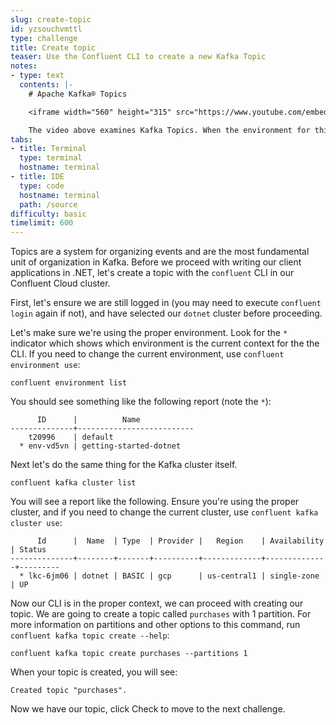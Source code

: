 ```yaml
---
slug: create-topic
id: yzsouchvmttl
type: challenge
title: Create topic
teaser: Use the Confluent CLI to create a new Kafka Topic
notes:
- type: text
  contents: |-
    # Apache Kafka® Topics

    <iframe width="560" height="315" src="https://www.youtube.com/embed/kj9JH3ZdsBQ" title="YouTube video player" frameborder="0" allow="accelerometer; autoplay; clipboard-write; encrypted-media; gyroscope; picture-in-picture" allowfullscreen></iframe>

    The video above examines Kafka Topics. When the environment for this challenge is ready, a Start button will be available in the bottom right corner of the browser.
tabs:
- title: Terminal
  type: terminal
  hostname: terminal
- title: IDE
  type: code
  hostname: terminal
  path: /source
difficulty: basic
timelimit: 600
---
```


Topics are a system for organizing events and are the most fundamental unit of organization in Kafka. Before we proceed with writing our client applications in .NET, let's create a topic with the `confluent` CLI in our Confluent Cloud cluster.

First, let's ensure we are still logged in (you may need to execute `confluent login` again if not), and have selected our `dotnet` cluster before proceeding.

Let's make sure we're using the proper environment. Look for the `*` indicator which shows which environment is the current context for the the CLI. If you need to change the current environment, use `confluent environment use`:

```
confluent environment list
```

You should see something like the following report (note the `*`):

```
      ID      |          Name
--------------+--------------------------
    t20996    | default
  * env-vd5vn | getting-started-dotnet
```

Next let's do the same thing for the Kafka cluster itself.

```
confluent kafka cluster list
```

You will see a report like the following. Ensure you're using the proper cluster, and if you need to change the current cluster, use `confluent kafka cluster use`:

```
      Id      |  Name  | Type  | Provider |   Region    | Availability | Status
--------------+--------+-------+----------+-------------+--------------+---------
  * lkc-6jm06 | dotnet | BASIC | gcp      | us-central1 | single-zone  | UP
```

Now our CLI is in the proper context, we can proceed with creating our topic.  We are going to create a topic called `purchases` with 1 partition. For more information on partitions and other options to this command, run `confluent kafka topic create --help`:

```
confluent kafka topic create purchases --partitions 1
```

When your topic is created, you will see:

```
Created topic "purchases".
```

Now we have our topic, click Check to move to the next challenge.
